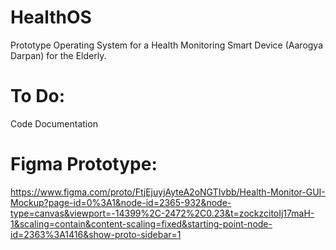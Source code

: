 # HealthOS
Prototype Operating System for a Health Monitoring Smart Device (Aarogya Darpan) for the Elderly.

# To Do:
Code Documentation

# Figma Prototype:
https://www.figma.com/proto/FtjEjuyjAyteA2oNGTIvbb/Health-Monitor-GUI-Mockup?page-id=0%3A1&node-id=2365-932&node-type=canvas&viewport=-14399%2C-2472%2C0.23&t=zockzcitoIj17maH-1&scaling=contain&content-scaling=fixed&starting-point-node-id=2363%3A1416&show-proto-sidebar=1
